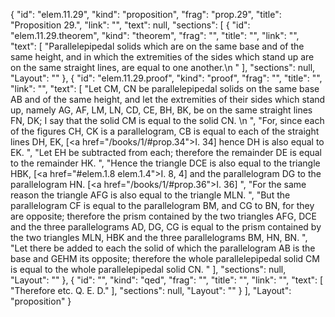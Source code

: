{
  "id": "elem.11.29",
  "kind": "proposition",
  "frag": "prop.29",
  "title": "Proposition 29.",
  "link": "",
  "text": null,
  "sections": [
    {
      "id": "elem.11.29.theorem",
      "kind": "theorem",
      "frag": "",
      "title": "",
      "link": "",
      "text": [
        "Parallelepipedal solids which are on the same base and of the same height, and in which the extremities of the sides which stand up are on the same straight lines, are equal to one another.\n      "
      ],
      "sections": null,
      "Layout": ""
    },
    {
      "id": "elem.11.29.proof",
      "kind": "proof",
      "frag": "",
      "title": "",
      "link": "",
      "text": [
        "Let CM, CN be parallelepipedal solids on the same base AB and of the same height, and let the extremities of their sides which stand up, namely AG, AF, LM, LN, CD, CE, BH, BK, be on the same straight lines FN, DK; I say that the solid CM is equal to the solid CN. \n      ",
        "For, since each of the figures CH, CK is a parallelogram, CB is equal to each of the straight lines DH, EK, [<a href=\"/books/1/#prop.34\">I. 34</a>] hence DH is also equal to EK. ",
        "Let EH be subtracted from each; therefore the remainder DE is equal to the remainder HK. ",
        "Hence the triangle DCE is also equal to the triangle HBK, [<a href=\"#elem.1.8 elem.1.4\">I. 8, 4</a>] and the parallelogram DG to the parallelogram HN. [<a href=\"/books/1/#prop.36\">I. 36</a>] ",
        "For the same reason the triangle AFG is also equal to the triangle MLN. ",
        "But the parallelogram CF is equal to the parallelogram BM, and CG to BN, for they are opposite; therefore the prism contained by the two triangles AFG, DCE and the three parallelograms AD, DG, CG is equal to the prism contained by the two triangles MLN, HBK and the three parallelograms BM, HN, BN. ",
        "Let there be added to each the solid of which the parallelogram AB is the base and GEHM its opposite; therefore the whole parallelepipedal solid CM is equal to the whole parallelepipedal solid CN. "
      ],
      "sections": null,
      "Layout": ""
    },
    {
      "id": "",
      "kind": "qed",
      "frag": "",
      "title": "",
      "link": "",
      "text": [
        "Therefore etc. Q. E. D."
      ],
      "sections": null,
      "Layout": ""
    }
  ],
  "Layout": "proposition"
}
